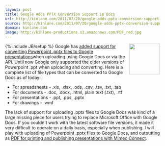 ```yaml
---
layout: post
title: Google Adds PPTX Conversion Support in Docs
url: http://kinlane.com/2011/07/20/google-adds-pptx-conversion-support-in-docs/
source: http://kinlane.com/2011/07/20/google-adds-pptx-conversion-support-in-docs/
domain: kinlane.com
image: http://kinlane-productions.s3.amazonaws.com/PDF_red.jpg
---
```

{% include JB/setup %}<img src="http://kinlane-productions.s3.amazonaws.com/PDF_red.jpg" alt="" width="100" align="right" /> Google has <a title="added support for converting Powerpoint .pptx files to Google presentations" href="https://docs.google.com/support/bin/answer.py?answer=186466">added support for converting Powerpoint .pptx files to Google presentations</a>when uploading using Google Docs or via the API. Until now Google only supported the older versions of Powerpoint .ppt when uploading and converting. Here is a complete list of file types that can be converted to Google Docs as of today:
<ul class="blue">
     <li>For spreadsheets - .xls, .xlsx, .ods, .csv, .tsv, .txt, .tab
     </li>
     <li>For documents - .doc, .docx, .html, plain text (.txt), .rtf
     </li>
     <li>For presentations - .ppt, .pps, .pptx
     </li>
     <li>For drawings - .wmf
     </li>
</ul>The lack of support for uploading .pptx files to Google Docs was kind of a large missing piece for users trying to replace Microsoft Office with Google Docs. If you couldn't work with the latest software file versions, it made it very difficult to operate on a daily basis, especially when publishing. I will play with uploading of Powerpoint .pptx files to Google Docs, and outputting as <a title="PDF for printing and publishing presentations with Mimeo Connect" href="../../index.php">PDF for printing and publishing presentations with Mimeo Connect</a>.